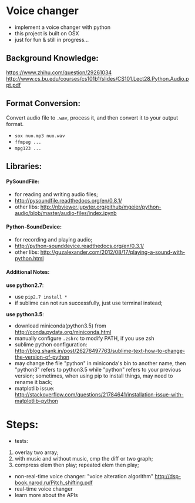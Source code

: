 # Voice changer
* implement a voice changer with python
* this project is built on OSX
* just for fun & still in progress...



## Background Knowledge:
https://www.zhihu.com/question/29261034 
http://www.cs.bu.edu/courses/cs101b1/slides/CS101.Lect28.Python.Audio.ppt.pdf


## Format Conversion:
Convert audio file to `.wav`, process it, and then convert it to your output format.
* `sox nuo.mp3 nuo.wav` 
* `ffmpeg ...`
* `mpg123 ...`


## Libraries:

#### PySoundFile:
* for reading and writing audio files;
* http://pysoundfile.readthedocs.org/en/0.8.1/
* other libs: http://nbviewer.jupyter.org/github/mgeier/python-audio/blob/master/audio-files/index.ipynb


#### Python-SoundDevice:
* for recording and playing audio;
* http://python-sounddevice.readthedocs.org/en/0.3.1/
* other libs: http://guzalexander.com/2012/08/17/playing-a-sound-with-python.html


#### Additional Notes:

**use python2.7**:
* use `pip2.7 install *`
* if sublime can not run successfully, just use terminal instead;

**use python3.5**: 
* download miniconda(python3.5) from http://conda.pydata.org/miniconda.html
* manually configure `.zshrc` to modify PATH, if you use zsh
* sublime python configuration: http://blog.shank.in/post/26276497763/sublime-text-how-to-change-the-version-of-python
* may change the file "python" in miniconda's bin to another name, then "python3" refers to python3.5 while "python" refers to your previous version; sometimes, when using pip to install things, may need to rename it back;
* matplotlib issue: http://stackoverflow.com/questions/21784641/installation-issue-with-matplotlib-python




# Steps:
* tests:
1. overlay two array;
2. with music and without music, cmp the diff or two graph;
3. compress elem then play; repeated elem then play;

* non-real-time voice changer: "voice alteration algorithm"
	http://dsp-book.narod.ru/Pitch_shifting.pdf
* real-time voice changer
* learn more about the APIs






















